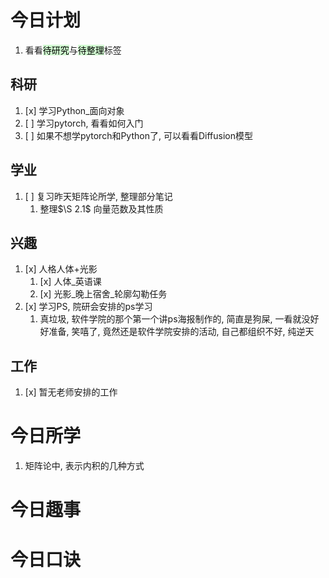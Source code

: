 # 今日计划

1. 看看<mark style="background: #BBFABBA6;">待研究</mark>与<mark style="background: #BBFABBA6;">待整理</mark>标签

## 科研

1. [x] 学习Python_面向对象
2. [ ] 学习pytorch, 看看如何入门
3. [ ] 如果不想学pytorch和Python了, 可以看看Diffusion模型

## 学业

1. [ ] 复习昨天矩阵论所学, 整理部分笔记
	1. 整理$\S 2.1$ 向量范数及其性质

## 兴趣

1. [x] 人格人体+光影
	1. [x] 人体_英语课
	2. [x] 光影_晚上宿舍_轮廓勾勒任务
2. [x] 学习PS, 院研会安排的ps学习
	1. 真垃圾, 软件学院的那个第一个讲ps海报制作的, 简直是狗屎, 一看就没好好准备, 笑嘻了, 竟然还是软件学院安排的活动, 自己都组织不好, 纯逆天


## 工作

1. [x] 暂无老师安排的工作

# 今日所学

1. 矩阵论中, 表示内积的几种方式

# 今日趣事



# 今日口诀